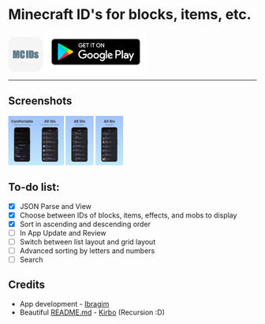 # Minecraft ID's for blocks, items, etc.

<img height="70px" width="70px" src="./img/logo.png"/> <a href="https://play.google.com/store/apps/details?id=com.infinitybyte.mcid"><img alt='Get it on Google Play' src='./img/gp_link.png' height="80px"/></a>

___

## Screenshots

<img height="100px" src="./img/screenshots/1.png"/><img height="100px" src="./img/screenshots/2.png"/>
<img height="100px" src="./img/screenshots/3.png"/>
<img height="100px" src="./img/screenshots/4.png"/>

## To-do list:

* [x] JSON Parse and View
* [x] Choose between IDs of blocks, items, effects, and mobs to display
* [x] Sort in ascending and descending order
* [ ] In App Update and Review
* [ ] Switch between list layout and grid layout
* [ ] Advanced sorting by letters and numbers
* [ ] Search

## Credits

* App development - [Ibragim](https://github.com/IbremMiner837)
* Beautiful [README.md](README.md) - [Kirbo](https://github.com/Kirbo) (Recursion :D)